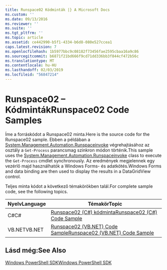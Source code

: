 ```yaml
---
title: Runspace02 Kódminták |} A Microsoft Docs
ms.custom: ''
ms.date: 09/13/2016
ms.reviewer: ''
ms.suite: ''
ms.tgt_pltfrm: ''
ms.topic: article
ms.assetid: ce442990-b5f1-4334-b6d8-080e527ccea1
caps.latest.revision: 7
ms.openlocfilehash: 1b5977bbc9c08182f73456fae2595cbaa16a9c86
ms.sourcegitcommit: b6871f21bd666f9cd71dd336bb3f844cf472b56c
ms.translationtype: MT
ms.contentlocale: hu-HU
ms.lasthandoff: 02/03/2019
ms.locfileid: "56847214"
---
```

# <a name="runspace02-code-samples"></a><span data-ttu-id="74e0e-102">Runspace02 – Kódminták</span><span class="sxs-lookup"><span data-stu-id="74e0e-102">Runspace02 Code Samples</span></span>

<span data-ttu-id="74e0e-103">Íme a forráskódot a Runspace02 minta.</span><span class="sxs-lookup"><span data-stu-id="74e0e-103">Here is the source code for the Runspace02 sample.</span></span> <span data-ttu-id="74e0e-104">Ebben a példában a [System.Management.Automation.Runspaceinvoke](/dotnet/api/System.Management.Automation.RunspaceInvoke) végrehajtásához az osztály a `Get-Process` parancsmag szinkron módon történik.</span><span class="sxs-lookup"><span data-stu-id="74e0e-104">This sample uses the [System.Management.Automation.Runspaceinvoke](/dotnet/api/System.Management.Automation.RunspaceInvoke) class to execute the `Get-Process` cmdlet synchronously.</span></span> <span data-ttu-id="74e0e-105">Az eredmények megjelennek egy vezérlő majd használhatók a Windows Forms- és adatkötés.</span><span class="sxs-lookup"><span data-stu-id="74e0e-105">Windows Forms and data binding are then used to display the results in a DataGridView control.</span></span>

<span data-ttu-id="74e0e-106">Teljes minta kódot a következő témakörökben talál.</span><span class="sxs-lookup"><span data-stu-id="74e0e-106">For complete sample code, see the following topics.</span></span>

|<span data-ttu-id="74e0e-107">Nyelv</span><span class="sxs-lookup"><span data-stu-id="74e0e-107">Language</span></span>|<span data-ttu-id="74e0e-108">Témakör</span><span class="sxs-lookup"><span data-stu-id="74e0e-108">Topic</span></span>|
|--------------|-----------|
|<span data-ttu-id="74e0e-109">C#</span><span class="sxs-lookup"><span data-stu-id="74e0e-109">C#</span></span>|[<span data-ttu-id="74e0e-110">Runspace02 (C#) kódminta</span><span class="sxs-lookup"><span data-stu-id="74e0e-110">Runspace02 (C#) Code Sample</span></span>](./runspace02-csharp-code-sample.md)|
|<span data-ttu-id="74e0e-111">VB.NET</span><span class="sxs-lookup"><span data-stu-id="74e0e-111">VB.NET</span></span>|[<span data-ttu-id="74e0e-112">Runspace02 (VB.NET) Code Sample</span><span class="sxs-lookup"><span data-stu-id="74e0e-112">Runspace02 (VB.NET) Code Sample</span></span>](./runspace02-vb-net-code-sample.md)|

## <a name="see-also"></a><span data-ttu-id="74e0e-113">Lásd még:</span><span class="sxs-lookup"><span data-stu-id="74e0e-113">See Also</span></span>

[<span data-ttu-id="74e0e-114">Windows PowerShell SDK</span><span class="sxs-lookup"><span data-stu-id="74e0e-114">Windows PowerShell SDK</span></span>](../windows-powershell-reference.md)